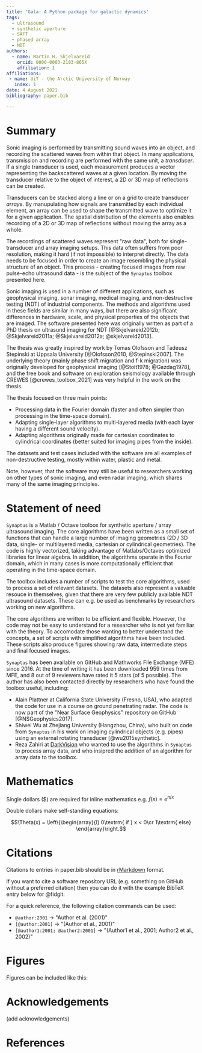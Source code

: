 ```yaml
---
title: 'Gala: A Python package for galactic dynamics'
tags:
  - ultrasound
  - synthetic aperture
  - SAFT
  - phased array
  - NDT
authors:
  - name: Martin H. Skjelvareid
    orcid: 0000-0003-2103-865X
    affiliation: 1
affiliations:
 - name: UiT - the Arctic University of Norway
   index: 1
date: 4 August 2021
bibliography: paper.bib

---
```


# Summary

Sonic imaging is performed by transmitting sound waves into an object, and recording the scattered waves from within that object. In many applications, transmission and recording are performed with the same unit, a *transducer*. If a single transducer is used, each measurement produces a vector representing the backscattered waves at a given location. By moving the transducer relative to the object of interest, a 2D or 3D map of reflections can be created.

Transducers can be stacked along a line or on a grid to create transducer *arrays*. By manupulating how signals are transmitted by each individual element, an array can be used to shape the transmitted wave to optimize it for a given application. The spatial distribution of the elements also enables recording of a 2D or 3D map of reflections without moving the array as a whole.

The recordings of scattered waves represent "raw data", both for single-transducer and array imaging setups. This data often suffers from poor resolution, making it hard (if not impossible) to interpret directly.  The data needs to be focused in order to create an image resembling the physical structure of an object. This process - creating focused images from raw pulse-echo ultrasound data - is the subject of the `Synaptus` toolbox presented here.

Sonic imaging is used in a number of different applications, such as geophysical imaging, sonar imaging, medical imaging, and non-destructive testing (NDT) of industrial components. The methods and algorithms used in these fields are similar in many ways, but there are also significant differences in hardware, scale, and physical properties of the objects that are imaged. The software presented here was originally written as part of a PhD thesis on ultrasund imaging for NDT [@Skjelvareid2012b; @Skjelvareid2011a; @Skjelvareid2012a; @skjelvareid2013].

The thesis was greatly inspired by work by Tomas Olofsson and Tadeusz Stepinski at Uppsala University [@Olofsson2010, @Stepinski2007]. The underlying theory (mainly phase shift migration and f-k migration) was originally developed for geophysical imaging [@Stolt1978; @Gazdag1978], and the free book and software on exploration seismology available through CREWES [@crewes_toolbox_2021] was very helpful in the work on the thesis.

The thesis focused on three main points:
* Processing data in the Fourier domain (faster and often simpler than processing in the time-space domain).
* Adapting single-layer algorithms to multi-layered media (with each layer having a different sound velocity).
* Adapting algorithms originally made for cartesian coordinates to cylindrical coordinates (better suited for imaging pipes from the inside).

The datasets and test cases included with the software are all examples of non-destructive testing, mostly within water, plastic and metal.

Note, however, that the software may still be useful to researchers working on other types of sonic imaging, and even radar imaging, which shares many of the same imaging principles.



# Statement of need

`Synaptus` is a Matlab / Octave toolbox for synthetic aperture / array ultrasound imaging. The core algorithms have been written as a small set of functions that can handle a large number of imaging geometries (2D / 3D data, single- or multilayered media, cartesian or cylindrical geometries). The code is highly vectorized, taking advantage of Matlabs/Octaves optimized libraries for linear algebra. In addition, the algorithms operate in the Fourier domain, which in many cases is more computationally efficient that operating in the time-space domain.

The toolbox includes a number of scripts to test the core algorithms, used to process a set of relevant datasets. The datasets also represent a valuable resouce in themselves, given that there are very few publicly available NDT ultrasound datasets. These can e.g. be used as benchmarks by researchers working on new algorithms.

The core algorithms are written to be efficient and flexible. However, the code may not be easy to understand for a researcher who is not yet familiar with the theory. To accomodate those wanting to better understand the concepts, a set of scripts with simplified algorithms have been included. These scripts also produce figures showing raw data, intermediate steps and final focused images.

`Synaptus` has been available on GitHub and Mathworks File Exchange (MFE) since 2016. At the time of writing it has been downloaded 959 times from MFE, and 8 out of 9 reviewers have rated it 5 stars (of 5 possible). The author has also been contacted directly by researchers who have found the toolbox useful, including:

* Alain Plattner at California State University (Fresno, USA), who adapted the code for use in a course on ground penetrating radar. The code is now part of the "Near Surface Geophysics" repository on GitHub [@NSGeophysics2017].
* Shiwei Wu at Zhejiang University (Hangzhou, China), who built on code from `Synaptus` in his work on imaging cylindrical objects (e.g. pipes) using an external rotating transducer [@wu2015synthetic].
* Reza Zahiri at [DarkVision](www.darkvisiontech.com) who wanted to use the algorithms in `Synaptus` to process array data, and who insipred the addition of an algorithm for array data to the toolbox.





# Mathematics

Single dollars ($) are required for inline mathematics e.g. $f(x) = e^{\pi/x}$

Double dollars make self-standing equations:

$$\Theta(x) = \left\{\begin{array}{l}
0\textrm{ if } x < 0\cr
1\textrm{ else}
\end{array}\right.$$



# Citations

Citations to entries in paper.bib should be in
[rMarkdown](http://rmarkdown.rstudio.com/authoring_bibliographies_and_citations.html)
format.

If you want to cite a software repository URL (e.g. something on GitHub without a preferred
citation) then you can do it with the example BibTeX entry below for @fidgit.

For a quick reference, the following citation commands can be used:
- `@author:2001`  ->  "Author et al. (2001)"
- `[@author:2001]` -> "(Author et al., 2001)"
- `[@author1:2001; @author2:2001]` -> "(Author1 et al., 2001; Author2 et al., 2002)"

# Figures

Figures can be included like this:

# Acknowledgements

(add acknowledgements)

# References
